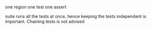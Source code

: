 one region
one test
one assert

suite runs all the tests at once, hence keeping the tests independent is important. Chaining tests is not advised